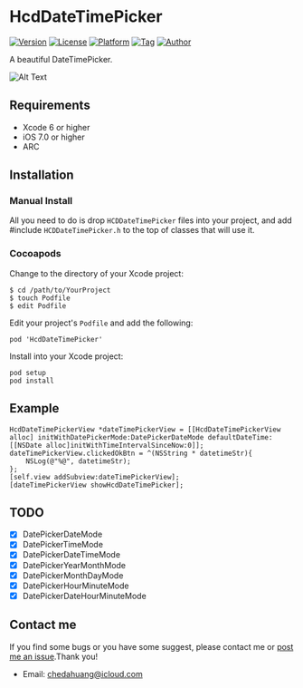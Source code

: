 # HcdDateTimePicker
[![Version](https://img.shields.io/cocoapods/v/HcdDateTimePicker.svg?style=flat)](http://cocoapods.org/pods/HcdDateTimePicker)
[![License](https://img.shields.io/github/license/Jvaeyhcd/HcdDateTimePicker.svg)](http://cocoapods.org/pods/HcdDateTimePicker)
[![Platform](https://img.shields.io/cocoapods/p/HcdDateTimePicker.svg)](http://cocoapods.org/pods/HcdDateTimePicker)
[![Tag](https://img.shields.io/github/tag/Jvaeyhcd/HcdDateTimePicker.svg
)](http://cocoapods.org/pods/HcdDateTimePicker)
[![Author](https://img.shields.io/badge/author-Jvaeyhcd-f07c3d.svg)](http://www.jvaeyhcd.cc)

A beautiful DateTimePicker.

![Alt Text](https://github.com/Jvaeyhcd/HcdDateTimePicker/blob/master/screen.gif?raw=true)

## Requirements
* Xcode 6 or higher
* iOS 7.0 or higher
* ARC

## Installation

### Manual Install
All you need to do is drop `HCDDateTimePicker` files into your project, and add #include `HCDDateTimePicker.h` to the top of classes that will use it.

### Cocoapods
Change to the directory of your Xcode project:
```
$ cd /path/to/YourProject
$ touch Podfile
$ edit Podfile
```
Edit your project's `Podfile` and add the following:
```
pod 'HcdDateTimePicker'
```
Install into your Xcode project:
```
pod setup
pod install
```

## Example
```
HcdDateTimePickerView *dateTimePickerView = [[HcdDateTimePickerView alloc] initWithDatePickerMode:DatePickerDateMode defaultDateTime:[[NSDate alloc]initWithTimeIntervalSinceNow:0]];
dateTimePickerView.clickedOkBtn = ^(NSString * datetimeStr){
    NSLog(@"%@", datetimeStr);
};
[self.view addSubview:dateTimePickerView];
[dateTimePickerView showHcdDateTimePicker];
```

## TODO
* [x] DatePickerDateMode
* [x] DatePickerTimeMode
* [x] DatePickerDateTimeMode
* [x] DatePickerYearMonthMode
* [x] DatePickerMonthDayMode
* [x] DatePickerHourMinuteMode
* [x] DatePickerDateHourMinuteMode

## Contact me
If you find some bugs or you have some suggest, please contact me or [post me an issue](https://github.com/Jvaeyhcd/HcdDateTimePicker/issues/new).Thank you!
* Email: chedahuang@icloud.com
